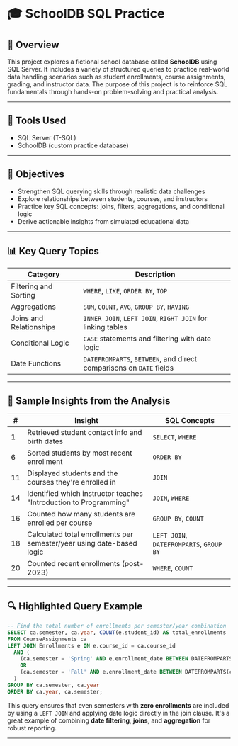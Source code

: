 # 🎓 SchoolDB SQL Practice

## 📘 Overview

This project explores a fictional school database called **SchoolDB** using SQL Server. It includes a variety of structured queries to practice real-world data handling scenarios such as student enrollments, course assignments, grading, and instructor data. The purpose of this project is to reinforce SQL fundamentals through hands-on problem-solving and practical analysis.

---

## 🧰 Tools Used

- SQL Server (T-SQL)
- SchoolDB (custom practice database)

---

## 🎯 Objectives

- Strengthen SQL querying skills through realistic data challenges  
- Explore relationships between students, courses, and instructors  
- Practice key SQL concepts: joins, filters, aggregations, and conditional logic  
- Derive actionable insights from simulated educational data  

---

## 📊 Key Query Topics

| Category                  | Description                                                                |
|---------------------------|----------------------------------------------------------------------------|
| Filtering and Sorting     | `WHERE`, `LIKE`, `ORDER BY`, `TOP`                                         |
| Aggregations              | `SUM`, `COUNT`, `AVG`, `GROUP BY`, `HAVING`                                |
| Joins and Relationships   | `INNER JOIN`, `LEFT JOIN`, `RIGHT JOIN` for linking tables                 |
| Conditional Logic         | `CASE` statements and filtering with date logic                            |
| Date Functions            | `DATEFROMPARTS`, `BETWEEN`, and direct comparisons on `DATE` fields        |

---

## 📌 Sample Insights from the Analysis

| #  | Insight                                                                          | SQL Concepts                        |
|----|----------------------------------------------------------------------------------|-------------------------------------|
| 1  | Retrieved student contact info and birth dates                                  | `SELECT`, `WHERE`                   |
| 6  | Sorted students by most recent enrollment                                       | `ORDER BY`                          |
| 11 | Displayed students and the courses they're enrolled in                          | `JOIN`                              |
| 14 | Identified which instructor teaches "Introduction to Programming"              | `JOIN`, `WHERE`                     |
| 16 | Counted how many students are enrolled per course                               | `GROUP BY`, `COUNT`                 |
| 18 | Calculated total enrollments per semester/year using date-based logic          | `LEFT JOIN`, `DATEFROMPARTS`, `GROUP BY` |
| 20 | Counted recent enrollments (post-2023)                                           | `WHERE`, `COUNT`                    |

---

## 🔍 Highlighted Query Example

```sql
-- Find the total number of enrollments per semester/year combination
SELECT ca.semester, ca.year, COUNT(e.student_id) AS total_enrollments
FROM CourseAssignments ca
LEFT JOIN Enrollments e ON e.course_id = ca.course_id
  AND (
    (ca.semester = 'Spring' AND e.enrollment_date BETWEEN DATEFROMPARTS(ca.year, 1, 1) AND DATEFROMPARTS(ca.year, 5, 31))
    OR
    (ca.semester = 'Fall' AND e.enrollment_date BETWEEN DATEFROMPARTS(ca.year, 8, 1) AND DATEFROMPARTS(ca.year, 12, 31))
  )
GROUP BY ca.semester, ca.year
ORDER BY ca.year, ca.semester;
```

This query ensures that even semesters with **zero enrollments** are included by using a `LEFT JOIN` and applying date logic directly in the join clause. It's a great example of combining **date filtering**, **joins**, and **aggregation** for robust reporting.

---
